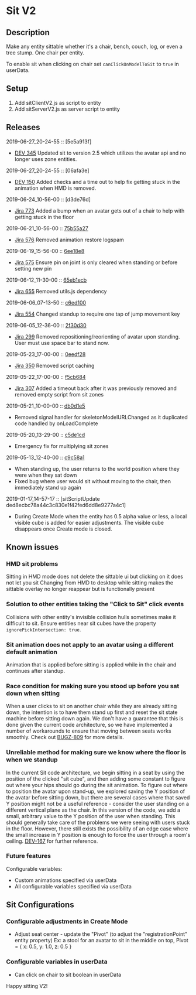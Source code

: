 # Sit V2

## Description

Make any entity sittable whether it's a chair, bench, couch, log, or even a tree stump. One chair per entity.

To enable sit when clicking on chair set `canClickOnModelToSit` to `true` in userData. 


## Setup

1. Add sitClientV2.js as script to entity
2. Add sitServerV2.js as server script to entity


## Releases

2019-06-27_20-24-55 :: [5e5a913f]
- [DEV 345](https://highfidelity.atlassian.net/browse/DEV-345) Updated sit to version 2.5 which utilizes the avatar api and no longer uses zone entities.

2019-06-27_20-24-55 :: [06afa3e]
- [DEV 150](https://highfidelity.atlassian.net/browse/DEV-150) Added checks and a time out to help fix getting stuck in the animation when HMD is removed.

2019-06-24_10-56-00 :: [d3de76d]
- [Jira 773](https://highfidelity.atlassian.net/browse/BUGZ-773) Added a bump when an avatar gets out of a chair to help with getting stuck in the floor

2019-06-21_10-56-00 :: [75b55a27](https://github.com/highfidelity/hifi-content/pull/392/commits/75b55a27)
- [Jira 576](https://highfidelity.atlassian.net/browse/BUGZ-576) Removed animation restore logspam

2019-06-19_15-56-00 :: [6ee18e8](https://github.com/highfidelity/hifi-content/pull/392/commits/6ee18e8)
- [Jira 575](https://highfidelity.atlassian.net/browse/BUGZ-575) Ensure pin on joint is only cleared when standing or before setting new pin

2019-06-12_11-30-00 :: [65eb1ecb](https://github.com/highfidelity/hifi-content/pull/392/commits/65eb1ecb)
- [Jira 655](https://highfidelity.atlassian.net/browse/BUGZ-655) Removed utils.js dependency

2019-06-06_07-13-50 :: [c6ed100](https://github.com/highfidelity/hifi-content/pull/392/commits/c6ed100)
- [Jira 554](https://highfidelity.atlassian.net/browse/BUGZ-554) Changed standup to require one tap of jump movement key 

2019-06-05_12-36-00 :: [2f30d30](https://github.com/highfidelity/hifi-content/pull/392/commits/2f30d30)
- [Jira 299](https://highfidelity.atlassian.net/browse/BUGZ-299) Removed repositioning/reorienting of avatar upon standing. User must use space bar to stand now.

2019-05-23_17-00-00 :: [0eedf28](https://github.com/highfidelity/hifi-content/pull/392/commits/0eedf28)
- [Jira 350](https://highfidelity.atlassian.net/browse/BUGZ-350) Removed script caching

2019-05-22_17-00-00 :: [f5cb684](https://github.com/highfidelity/hifi-content/pull/392/commits/f5cb684)
- [Jira 307](https://highfidelity.atlassian.net/browse/BUGZ-307) Added a timeout back after it was previously removed and removed empty script from sit zones

2019-05-21_10-00-00 :: [db0d1e5](https://github.com/highfidelity/hifi-content/pull/392/commits/db0d1e5)
- Removed signal handler for skeletonModelURLChanged as it duplicated code handled by onLoadComplete

2019-05-20_13-29-00 :: [c5de1cd](https://github.com/highfidelity/hifi-content/pull/392/commits/c5de1cd)
- Emergency fix for multiplying sit zones

2019-05-13_12-40-00 :: [c9c58a1](https://github.com/highfidelity/hifi-content/pull/388/commits/c9c58a1)
- When standing up, the user returns to the world position where they were when they sat down
- Fixed bug where user would sit without moving to the chair, then immediately stand up again

2019-01-17_14-57-17 :: [sitScriptUpdate ded8ecbc78a44c3c830e1f42fed6dd8e9277a4c1]
- During Create Mode when the entity has 0.5 alpha value or less, a local visible cube is added for easier adjustments. The visible cube disappears once Create mode is closed.

## Known issues

### HMD sit problems

Sitting in HMD mode does not delete the sittable ui but clicking on it does not let you sit
Changing from HMD to desktop while sitting makes the sittable overlay no longer reappear but is functionally present

### Solution to other entities taking the "Click to Sit" click events

Collisions with other entity's invisible collision hulls sometimes make it difficult to sit. Ensure entities near sit cubes have the property `ignorePickIntersection: true`.

### Sit animation does not apply to an avatar using a different default animation

Animation that is applied before sitting is applied while in the chair and continues after standup. 

### Race condition for making sure you stood up before you sat down when sitting

When a user clicks to sit on another chair while they are already sitting down, the intention is to have them stand up first and reset the sit state machine before sitting down again. We don't have a guarantee that this is done given the current code architecture, so we have implemented a number of workarounds to ensure that moving between seats works smoothly. Check out [BUGZ-809](https://highfidelity.atlassian.net/browse/BUGZ-809) for more details. 

### Unreliable method for making sure we know where the floor is when we standup

In the current Sit code architecture, we begin sitting in a seat by using the position of the clicked "sit cube", and then adding some constant to figure out where your hips should go during the sit animation. To figure out where to position the avatar upon stand-up, we explored saving the Y position of the avatar before sitting down, but there are several cases where that saved Y position might not be a useful reference - consider the user standing on a different vertical plane as the chair.
In this version of the code, we add a small, arbitrary value to the Y position of the user when standing. This should generally take care of the problems we were seeing with users stuck in the floor. However, there still exists the possibility of an edge case where the small increase in Y position is enough to force the user through a room's ceiling. 
[DEV-167](https://highfidelity.atlassian.net/browse/DEV-167) for further reference.  

### Future features

Configurable variables:
- Custom animations specified via userData
- All configurable variables specified via userData

## Sit Configurations

### Configurable adjustments in Create Mode
- Adjust seat center - update the "Pivot" (to adjust the "registrationPoint" entity property) Ex: a stool for an avatar to sit in the middle on top, Pivot = { x: 0.5, y: 1.0, z: 0.5 }

### Configurable variables in userData
- Can click on chair to sit boolean in userData

Happy sitting V2!